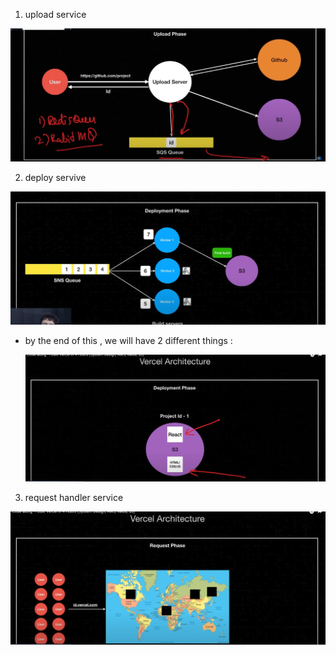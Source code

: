 1. upload service

![alt text](image-5.png)

2. deploy servive

![alt text](image-6.png)

- by the end of this , we will have 2 different things : 

    ![alt text](image-7.png)


3. request handler service

![alt text](image-8.png)
